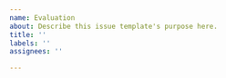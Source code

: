 ```yaml
---
name: Evaluation
about: Describe this issue template's purpose here.
title: ''
labels: ''
assignees: ''

---
```



